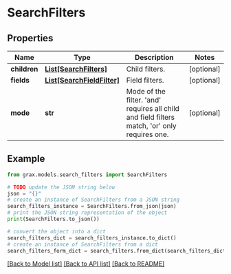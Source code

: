 # SearchFilters


## Properties

Name | Type | Description | Notes
------------ | ------------- | ------------- | -------------
**children** | [**List[SearchFilters]**](SearchFilters.md) | Child filters. | [optional] 
**fields** | [**List[SearchFieldFilter]**](SearchFieldFilter.md) | Field filters. | [optional] 
**mode** | **str** | Mode of the filter. &#39;and&#39; requires all child and field filters match, &#39;or&#39; only requires one. | [optional] 

## Example

```python
from grax.models.search_filters import SearchFilters

# TODO update the JSON string below
json = "{}"
# create an instance of SearchFilters from a JSON string
search_filters_instance = SearchFilters.from_json(json)
# print the JSON string representation of the object
print(SearchFilters.to_json())

# convert the object into a dict
search_filters_dict = search_filters_instance.to_dict()
# create an instance of SearchFilters from a dict
search_filters_form_dict = search_filters.from_dict(search_filters_dict)
```
[[Back to Model list]](../README.md#documentation-for-models) [[Back to API list]](../README.md#documentation-for-api-endpoints) [[Back to README]](../README.md)


